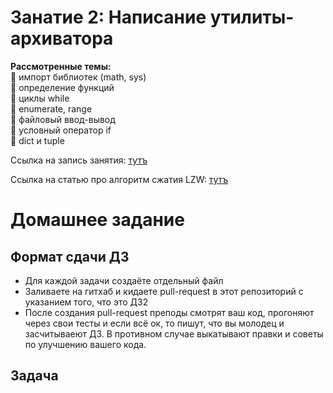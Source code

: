 # Занатие 2: Написание утилиты-архиватора

**Рассмотренные темы:**  
🔹️ импорт библиотек (math, sys)  
🔹️ определение функций  
🔹️ циклы while  
🔹️ enumerate, range  
🔹️ файловый ввод-вывод  
🔹️ условный оператор if  
🔹️ dict и tuple  

Ссылка на запись занятия: [тутъ](https://www.youtube.com/watch?v=dQw4w9WgXcQ)

Ссылка на статью про алгоритм сжатия LZW: [тутъ](https://habr.com/ru/company/otus/blog/581728/)

# Домашнее задание

## Формат сдачи ДЗ

* Для каждой задачи создаёте отдельный файл
* Заливаете на гитхаб и кидаете pull-request в этот репозиторий с указанием того, что это ДЗ2
* После создания pull-request преподы смотрят ваш код, прогоняют через свои тесты и если всё ок, то пишут, что вы молодец и засчитываеют ДЗ. В противном случае выкатывают правки и советы по улучшению вашего кода.

## Задача
